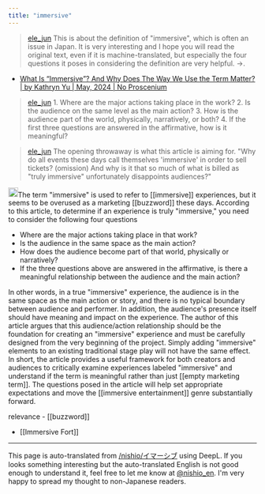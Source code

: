 ```yaml
---
title: "immersive"
---
```


> [ele_jun](https://twitter.com/ele_jun/status/1785448062212866093) This is about the definition of "immersive", which is often an issue in Japan. It is very interesting and I hope you will read the original text, even if it is machine-translated, but especially the four questions it poses in considering the definition are very helpful. →.
- [What Is “Immersive”? And Why Does The Way We Use the Term Matter? | by Kathryn Yu | May, 2024 | No Proscenium](https://noproscenium.com/what-is-immersive-and-why-does-the-way-we-use-the-term-matter-afb670f0c9df)

> [ele_jun](https://twitter.com/ele_jun/status/1785448377867714766) 1. Where are the major actions taking place in the work?
>  2. Is the audience on the same level as the main action?
>  3. How is the audience part of the world, physically, narratively, or both?
>  4. If the first three questions are answered in the affirmative, how is it meaningful?

> [ele_jun](https://twitter.com/ele_jun/status/1785451549566890189) The opening throwaway is what this article is aiming for.
>  "Why do all events these days call themselves 'immersive' in order to sell tickets? (omission) And why is it that so much of what is billed as "truly immersive" unfortunately disappoints audiences?"

<img src='https://scrapbox.io/api/pages/nishio-en/claude/icon' alt='claude.icon' height="19.5"/>The term "immersive" is used to refer to [[immersive]] experiences, but it seems to be overused as a marketing [[buzzword]] these days.
According to this article, to determine if an experience is truly "immersive," you need to consider the following four questions

- Where are the major actions taking place in that work?
- Is the audience in the same space as the main action?
- How does the audience become part of that world, physically or narratively?
- If the three questions above are answered in the affirmative, is there a meaningful relationship between the audience and the main action?

In other words, in a true "immersive" experience, the audience is in the same space as the main action or story, and there is no typical boundary between audience and performer. In addition, the audience's presence itself should have meaning and impact on the experience.
The author of this article argues that this audience/action relationship should be the foundation for creating an "immersive" experience and must be carefully designed from the very beginning of the project. Simply adding "immersive" elements to an existing traditional stage play will not have the same effect.
In short, the article provides a useful framework for both creators and audiences to critically examine experiences labeled "immersive" and understand if the term is meaningful rather than just [[empty marketing term]]. The questions posed in the article will help set appropriate expectations and move the [[immersive entertainment]] genre substantially forward.

relevance
    - [[buzzword]]
- [[Immersive Fort]]

---
This page is auto-translated from [/nishio/イマーシブ](https://scrapbox.io/nishio/イマーシブ) using DeepL. If you looks something interesting but the auto-translated English is not good enough to understand it, feel free to let me know at [@nishio_en](https://twitter.com/nishio_en). I'm very happy to spread my thought to non-Japanese readers.